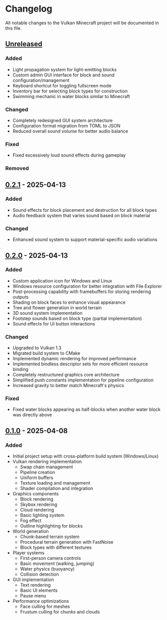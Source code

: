 # Changelog

All notable changes to the Vulkan Minecraft project will be documented in this file.

## [Unreleased]

### Added
- Light propagation system for light-emitting blocks
- Custom admin GUI interface for block and sound configuration/management
- Keyboard shortcut for toggling fullscreen mode
- Inventory bar for selecting block types for construction
- Swimming mechanic in water blocks similar to Minecraft

### Changed
- Completely redesigned GUI system architecture
- Configuration format migration from TOML to JSON
- Reduced overall sound volume for better audio balance

### Fixed
- Fixed excessively loud sound effects during gameplay

### Removed

## [0.2.1] - 2025-04-13

### Added
- Sound effects for block placement and destruction for all block types
- Audio feedback system that varies sound based on block material

### Changed
- Enhanced sound system to support material-specific audio variations

## [0.2.0] - 2025-04-13

### Added
- Custom application icon for Windows and Linux
- Windows resource configuration for better integration with File Explorer
- Post-processing capability with framebuffers for storing rendering outputs
- Shading on block faces to enhance visual appearance
- Tree and flower generation in world terrain
- 3D sound system implementation
- Footstep sounds based on block type (partial implementation)
- Sound effects for UI button interactions

### Changed
- Upgraded to Vulkan 1.3
- Migrated build system to CMake
- Implemented dynamic rendering for improved performance
- Implemented bindless descriptor sets for more efficient resource binding
- Completely restructured graphics core architecture
- Simplified push constants implementation for pipeline configuration
- Increased gravity to better match Minecraft's physics

### Fixed
- Fixed water blocks appearing as half-blocks when another water block was directly above

## [0.1.0] - 2025-04-08

### Added
- Initial project setup with cross-platform build system (Windows/Linux)
- Vulkan rendering implementation
  - Swap chain management
  - Pipeline creation
  - Uniform buffers
  - Texture loading and management
  - Shader compilation and integration
- Graphics components
  - Block rendering
  - Skybox rendering
  - Cloud rendering
  - Basic lighting system
  - Fog effect
  - Outline highlighting for blocks
- World generation
  - Chunk-based terrain system
  - Procedural terrain generation with FastNoise
  - Block types with different textures
- Player systems
  - First-person camera controls
  - Basic movement (walking, jumping)
  - Water physics (buoyancy)
  - Collision detection
- GUI implementation
  - Text rendering
  - Basic UI elements
  - Pause menu
- Performance optimizations
  - Face culling for meshes
  - Frustum culling for chunks and clouds

[Unreleased]: https://github.com/raphvrl/vulkan-minecraft/compare/v0.2.1...HEAD
[0.2.1]: https://github.com/raphvrl/vulkan-minecraft/compare/v0.2.0...v0.2.1
[0.2.0]: https://github.com/raphvrl/vulkan-minecraft/compare/v0.1.0...v0.2.0
[0.1.0]: https://github.com/raphvrl/vulkan-minecraft/releases/tag/v0.1.0